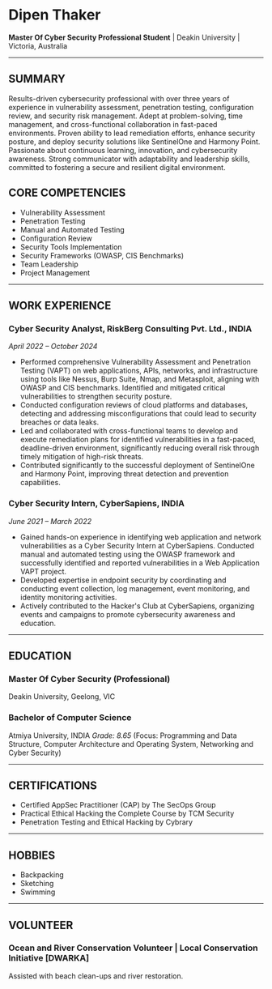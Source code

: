 # Dipen Thaker

**Master Of Cyber Security Professional Student** | Deakin University | Victoria, Australia

---

## SUMMARY
Results-driven cybersecurity professional with over three years of experience in vulnerability assessment, penetration testing, configuration review, and security risk management. Adept at problem-solving, time management, and cross-functional collaboration in fast-paced environments. Proven ability to lead remediation efforts, enhance security posture, and deploy security solutions like SentinelOne and Harmony Point. Passionate about continuous learning, innovation, and cybersecurity awareness. Strong communicator with adaptability and leadership skills, committed to fostering a secure and resilient digital environment.

## CORE COMPETENCIES

- Vulnerability Assessment
- Penetration Testing
- Manual and Automated Testing
- Configuration Review
- Security Tools Implementation
- Security Frameworks (OWASP, CIS Benchmarks)
- Team Leadership
- Project Management

---

## WORK EXPERIENCE

### Cyber Security Analyst, RiskBerg Consulting Pvt. Ltd., INDIA
_April 2022 – October 2024_
- Performed comprehensive Vulnerability Assessment and Penetration Testing (VAPT) on web applications, APIs, networks, and infrastructure using tools like Nessus, Burp Suite, Nmap, and Metasploit, aligning with OWASP and CIS benchmarks. Identified and mitigated critical vulnerabilities to strengthen security posture.
- Conducted configuration reviews of cloud platforms and databases, detecting and addressing misconfigurations that could lead to security breaches or data leaks.
- Led and collaborated with cross-functional teams to develop and execute remediation plans for identified vulnerabilities in a fast-paced, deadline-driven environment, significantly reducing overall risk through timely mitigation of high-risk threats.
- Contributed significantly to the successful deployment of SentinelOne and Harmony Point, improving threat detection and prevention capabilities.

### Cyber Security Intern, CyberSapiens, INDIA
_June 2021 – March 2022_
- Gained hands-on experience in identifying web application and network vulnerabilities as a Cyber Security Intern at CyberSapiens. Conducted manual and automated testing using the OWASP framework and successfully identified and reported vulnerabilities in a Web Application VAPT project.
- Developed expertise in endpoint security by coordinating and conducting event collection, log management, event monitoring, and identity monitoring activities.
- Actively contributed to the Hacker's Club at CyberSapiens, organizing events and campaigns to promote cybersecurity awareness and education.

---

## EDUCATION

### Master Of Cyber Security (Professional)
Deakin University, Geelong, VIC

### Bachelor of Computer Science
Atmiya University, INDIA
_Grade: 8.65_
(Focus: Programming and Data Structure, Computer Architecture and Operating System, Networking and Cyber Security)

---

## CERTIFICATIONS

- Certified AppSec Practitioner (CAP) by The SecOps Group
- Practical Ethical Hacking the Complete Course by TCM Security
- Penetration Testing and Ethical Hacking by Cybrary

---

## HOBBIES

- Backpacking
- Sketching
- Swimming

---

## VOLUNTEER

### Ocean and River Conservation Volunteer | Local Conservation Initiative [DWARKA]
Assisted with beach clean-ups and river restoration.